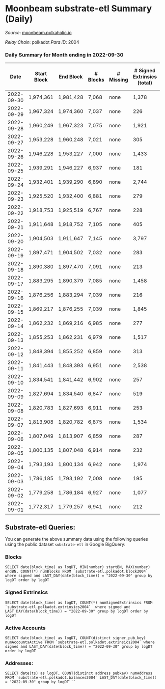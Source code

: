 # Moonbeam substrate-etl Summary (Daily)

_Source_: [moonbeam.polkaholic.io](https://moonbeam.polkaholic.io)

*Relay Chain*: polkadot
*Para ID*: 2004



### Daily Summary for Month ending in 2022-09-30


| Date | Start Block | End Block | # Blocks | # Missing | # Signed Extrinsics (total) | # Active Accounts | # Addresses with Balances | # Events | # Transfers | # XCM Transfers In | # XCM Transfers Out |
| ---- | ----------- | --------- | -------- | --------- | --------------------------- | ----------------- | ------------------------- | -------- | ----------- | ------------------ | ------------------- |
| 2022-09-30 | 1,974,361 | 1,981,428 | 7,068 | none | 1,378 | 113 | 310,060 | 587,529 | 12,150 ($5,222,948) | 176 ($926,496) | 181 ($178,263) |
| 2022-09-29 | 1,967,324 | 1,974,360 | 7,037 | none | 226 | 123 |  | 598,355 | 13,284 ($3,415,060) | 439 ($1,043,122) | 451 ($813,146) |
| 2022-09-28 | 1,960,249 | 1,967,323 | 7,075 | none | 1,921 | 108 |  | 535,535 | 11,032 ($2,967,144) | 71 ($88,430.24) | 76 ($107,569) |
| 2022-09-27 | 1,953,228 | 1,960,248 | 7,021 | none | 305 | 127 |  | 616,503 | 11,232 ($4,645,428) | 67 ($407,057) | 79 ($499,010) |
| 2022-09-26 | 1,946,228 | 1,953,227 | 7,000 | none | 1,433 | 97 |  | 560,311 | 11,903 ($4,586,059) | 72 ($302,805) | 59 ($284,945) |
| 2022-09-25 | 1,939,291 | 1,946,227 | 6,937 | none | 181 | 107 |  | 485,784 | 9,055 ($2,336,178) | 89 ($227,487) | 54 ($99,079.00) |
| 2022-09-24 | 1,932,401 | 1,939,290 | 6,890 | none | 2,744 | 99 |  | 584,688 | 15,121 ($4,499,592) | 93 ($132,888) | 52 ($198,613) |
| 2022-09-23 | 1,925,520 | 1,932,400 | 6,881 | none | 279 | 119 |  | 580,430 | 11,690 ($4,149,061) | 100 ($333,422) | 66 ($201,530) |
| 2022-09-22 | 1,918,753 | 1,925,519 | 6,767 | none | 228 | 109 |  | 767,940 | 13,133 ($4,773,183) | 104 ($1,606,128) | 55 ($105,544) |
| 2022-09-21 | 1,911,648 | 1,918,752 | 7,105 | none | 405 | 111 |  | 860,783 | 13,162 ($9,295,044) | 74 ($541,198) | 59 ($448,086) |
| 2022-09-20 | 1,904,503 | 1,911,647 | 7,145 | none | 3,797 | 138 |  | 687,069 | 15,754 ($4,613,396) | 101 ($311,452) | 84 ($592,180) |
| 2022-09-19 | 1,897,471 | 1,904,502 | 7,032 | none | 283 | 119 | 298,617 | 658,785 | 13,200 ($5,106,461) | 114 ($974,709) | 89 ($68,733.44) |
| 2022-09-18 | 1,890,380 | 1,897,470 | 7,091 | none | 213 | 101 | 298,124 | 673,260 | 13,081 ($4,825,485) | 101 ($381,778) | 66 ($70,103.75) |
| 2022-09-17 | 1,883,295 | 1,890,379 | 7,085 | none | 1,458 | 107 | 297,836 | 593,127 | 13,506 ($4,464,945) | 67 ($269,520) | 38 ($46,252.48) |
| 2022-09-16 | 1,876,256 | 1,883,294 | 7,039 | none | 216 | 116 | 297,285 | 518,141 | 10,172 ($3,012,864) | 99 ($115,220) | 73 ($87,801.74) |
| 2022-09-15 | 1,869,217 | 1,876,255 | 7,039 | none | 1,845 | 116 | 297,005 | 594,960 | 13,023 ($4,022,371) | 114 ($848,451) | 47 ($423,351) |
| 2022-09-14 | 1,862,232 | 1,869,216 | 6,985 | none | 277 | 96 | 296,642 | 600,964 | 11,623 ($4,728,793) | 80 ($179,615) | 71 ($1,417,640) |
| 2022-09-13 | 1,855,253 | 1,862,231 | 6,979 | none | 1,517 | 103 | 296,336 | 615,666 | 14,284 ($9,587,870) | 64 ($33,054.89) | 53 ($37,107.98) |
| 2022-09-12 | 1,848,394 | 1,855,252 | 6,859 | none | 313 | 123 | 295,988 | 727,472 | 17,113 ($15,935,077) | 85 ($67,587.93) | 68 ($560,267) |
| 2022-09-11 | 1,841,443 | 1,848,393 | 6,951 | none | 2,538 | 104 |  | 659,096 | 17,149 ($18,348,605) | 92 ($97,414.40) | 96 ($43,776.08) |
| 2022-09-10 | 1,834,541 | 1,841,442 | 6,902 | none | 257 | 103 |  | 729,477 | 17,582 ($8,508,650) | 101 ($194,656) | 63 ($125,100) |
| 2022-09-09 | 1,827,694 | 1,834,540 | 6,847 | none | 519 | 121 | 294,810 | 783,846 | 18,381 ($9,679,966) | 105 ($243,545) | 97 ($90,706.55) |
| 2022-09-08 | 1,820,783 | 1,827,693 | 6,911 | none | 253 | 107 | 293,984 | 435,710 | 10,253 ($7,585,808) | 90 ($247,278) | 60 ($163,503) |
| 2022-09-07 | 1,813,908 | 1,820,782 | 6,875 | none | 1,534 | 99 | 293,776 | 417,966 | 10,731 ($1,648,458) | 73 ($120,972) | 51 ($23,012.33) |
| 2022-09-06 | 1,807,049 | 1,813,907 | 6,859 | none | 287 | 131 | 293,527 | 571,252 | 13,643 ($5,330,546) | 101 ($302,411) | 90 ($122,325) |
| 2022-09-05 | 1,800,135 | 1,807,048 | 6,914 | none | 232 | 96 | 293,225 | 547,011 | 12,493 ($5,012,449) | 126 ($559,597) | 75 ($154,331) |
| 2022-09-04 | 1,793,193 | 1,800,134 | 6,942 | none | 1,974 | 88 | 292,909 | 470,140 | 12,236 ($2,988,973) | 95 ($625,896) | 63 ($91,906.66) |
| 2022-09-03 | 1,786,185 | 1,793,192 | 7,008 | none | 195 | 98 | 292,673 | 411,445 | 8,918 ($2,528,723) | 64 ($181,602) | 52 ($212,599) |
| 2022-09-02 | 1,779,258 | 1,786,184 | 6,927 | none | 1,077 | 104 | 292,256 | 504,514 | 10,439 ($2,985,265) | 89 ($131,409) | 75 ($118,493) |
| 2022-09-01 | 1,772,317 | 1,779,257 | 6,941 | none | 212 | 101 | 291,973 | 516,974 | 10,796 ($4,231,688) | 82 ($243,470) | 59 ($264,409) |

## Substrate-etl Queries:
You can generate the above summary data using the following queries using the public dataset `substrate-etl` in Google BigQuery:


### Blocks
```
SELECT date(block_time) as logDT, MIN(number) startBN, MAX(number) endBN, COUNT(*) numBlocks FROM `substrate-etl.polkadot.block2004`  where signed and LAST_DAY(date(block_time)) = "2022-09-30" group by logDT order by logDT
```


### Signed Extrinsics
```
SELECT date(block_time) as logDT, COUNT(*) numSignedExtrinsics FROM `substrate-etl.polkadot.extrinsics2004`  where signed and LAST_DAY(date(block_time)) = "2022-09-30" group by logDT order by logDT
```


### Active Accounts
```
SELECT date(block_time) as logDT, COUNT(distinct signer_pub_key) numAccountsActive FROM `substrate-etl.polkadot.extrinsics2004` where signed and LAST_DAY(date(block_time)) = "2022-09-30" group by logDT order by logDT
```


### Addresses:
```
SELECT date(ts) as logDT, COUNT(distinct address_pubkey) numAddress FROM `substrate-etl.polkadot.balances2004` LAST_DAY(date(block_time)) = "2022-09-30" group by logDT```

